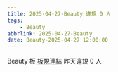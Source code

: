 ```yaml
---
title: 2025-04-27-Beauty 違規 0 人
tags:
    - Beauty
abbrlink: 2025-04-27-Beauty
date: Beauty-2025-04-27 12:00:00
---
```

Beauty 板 [板規連結](https://www.ptt.cc/bbs/Beauty/M.1630069980.A.84B.html)
昨天違規 0 人
